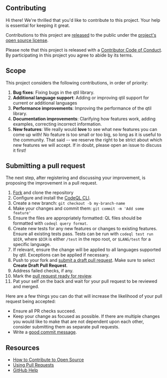## Contributing

[fork]: https://github.com/github/REPO/fork
[pr]: https://github.com/github/REPO/compare
[code-of-conduct]: CODE_OF_CONDUCT.md

Hi there! We're thrilled that you'd like to contribute to this project. Your help is essential for keeping it great.

Contributions to this project are [released](https://help.github.com/articles/github-terms-of-service/#6-contributions-under-repository-license) to the public under the [project's open source license](LICENSE.md).

Please note that this project is released with a [Contributor Code of Conduct](CODE_OF_CONDUCT.md). By participating in this project you agree to abide by its terms.

## Scope

This project considers the following contributions, in order of priority:
1. **Bug fixes**: Fixing bugs in the qtil library.
2. **Additional language support**: Adding or improving qtil support for current or additional languages
3. **Performance improvements**: Improving the performance of the qtil library.
4. **Documentation improvements**: Clarifying how features work, adding examples, correcting incorrect information.
5. **New features**: We really would **love** to see what new features you can come up with! No feature is too small or too big, so long as it is useful to the community. That said -- we reserve the right to be strict about which new features we will accept. If in doubt, please open an issue to discuss it first!

## Submitting a pull request

The next step, after registering and discussing your improvement, is proposing the improvement in a pull request.

1. [Fork](fork) and clone the repository
2. Configure and install the [CodeQL CLI](https://github.com/github/codeql-cli-binaries/releases).
3. Create a new branch: `git checkout -b my-branch-name`
4. Make your changes and commit them: `git commit -m 'Add some feature'`
5. Ensure the files are appropriately formatted: QL files should be formatted with `codeql query format`.
6. Create new tests for any new features or changes to existing features. Ensure all existing tests pass. Tests can be run with `codeql test run $DIR`, where `$DIR` is either `/test` in the repo root, or `$LANG/test` for a specific language.
7. If relevant, ensure the change will be applied to all languages supported by qtil. Exceptions can be applied if necessary.
8. Push to your fork and [submit a draft pull request](https://github.com/github/codeql-coding-standards/compare). Make sure to select **Create Draft Pull Request**.
9. Address failed checks, if any.
10. Mark the [pull request ready for review](https://docs.github.com/en/pull-requests/collaborating-with-pull-requests/proposing-changes-to-your-work-with-pull-requests/changing-the-stage-of-a-pull-request#marking-a-pull-request-as-ready-for-review).
11. Pat your self on the back and wait for your pull request to be reviewed and merged.

Here are a few things you can do that will increase the likelihood of your pull request being accepted:

- Ensure all PR checks succeed.
- Keep your change as focused as possible. If there are multiple changes you would like to make that are not dependent upon each other, consider submitting them as separate pull requests.
- Write a [good commit message](http://tbaggery.com/2008/04/19/a-note-about-git-commit-messages.html).

## Resources

- [How to Contribute to Open Source](https://opensource.guide/how-to-contribute/)
- [Using Pull Requests](https://help.github.com/articles/about-pull-requests/)
- [GitHub Help](https://help.github.com)